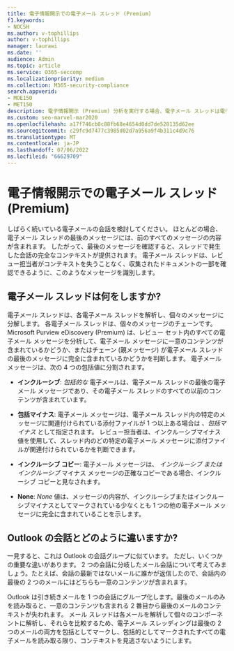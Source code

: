 ```yaml
---
title: 電子情報開示での電子メール スレッド (Premium)
f1.keywords:
- NOCSH
ms.author: v-tophillips
author: v-tophillips
manager: laurawi
ms.date: ''
audience: Admin
ms.topic: article
ms.service: O365-seccomp
ms.localizationpriority: medium
ms.collection: M365-security-compliance
search.appverid:
- MOE150
- MET150
description: 電子情報開示 (Premium) 分析を実行する場合、電子メール スレッドは電子メール会話を解析し、各メッセージを異なるカテゴリに分離します。
ms.custom: seo-marvel-mar2020
ms.openlocfilehash: a17f746cb0c88fb68e4654d0dd7de528135d62ee
ms.sourcegitcommit: c29fc9d7477c3985d02d7a956a9f4b311c4d9c76
ms.translationtype: MT
ms.contentlocale: ja-JP
ms.lasthandoff: 07/06/2022
ms.locfileid: "66629709"
---
```

# <a name="email-threading-in-ediscovery-premium"></a>電子情報開示での電子メール スレッド (Premium)

しばらく続いている電子メールの会話を検討してください。 ほとんどの場合、電子メール スレッドの最後のメッセージには、前のすべてのメッセージの内容が含まれます。 したがって、最後のメッセージを確認すると、スレッドで発生した会話の完全なコンテキストが提供されます。 電子メール スレッドは、レビュー担当者がコンテキストを失うことなく、収集されたドキュメントの一部を確認できるように、このようなメッセージを識別します。

## <a name="what-does-email-threading-do"></a>電子メール スレッドは何をしますか?

電子メール スレッドは、各電子メール スレッドを解析し、個々のメッセージに分解します。 各電子メール スレッドは、個々のメッセージのチェーンです。 Microsoft Purview eDiscovery (Premium) は、レビュー セット内のすべての電子メール メッセージを分析して、電子メール メッセージに一意のコンテンツが含まれているかどうか、またはチェーン (親メッセージ) が電子メール スレッドの最後のメッセージに完全に含まれているかどうかを判断します。 電子メール メッセージは、次の 4 つの包括値に分割されます。

- **インクルーシブ**: *包括的な* 電子メールは、電子メール スレッドの最後の電子メール メッセージであり、その電子メール スレッドのすべての以前のコンテンツが含まれています。

- **包括マイナス**: 電子メール メッセージは、電子メール スレッド内の特定のメッセージに関連付けられている添付ファイルが 1 つ以上ある場合は *、包括マイナス* として指定されます。 レビュー担当者は、インクルーシブマイナス値を使用して、スレッド内のどの特定の電子メール メッセージに添付ファイルが関連付けられているかを判断できます。 

- **インクルーシブ コピー**: 電子メール メッセージは、 *インクルーシブ またはインクルーシブ* マイナス メッセージの正確なコピーである場合、インクルーシブ コピーと見なされます。 

- **None**: *None* 値は、メッセージの内容が、インクルーシブまたはインクルーシブマイナスとしてマークされている少なくとも 1 つの他の電子メール メッセージに完全に含まれていることを示します。

## <a name="how-is-it-different-from-conversations-in-outlook"></a>Outlook の会話とどのように違いますか?

一見すると、これは Outlook の会話グループに似ています。 ただし、いくつかの重要な違いがあります。 2 つの会話に分岐したメール会話について考えてみましょう。たとえば、会話の最新ではないメールに誰かが返信したので、会話内の最後の 2 つのメールにはどちらも一意のコンテンツが含まれます。

Outlook は引き続きメールを 1 つの会話にグループ化します。最後のメールのみを読み取ると、一意のコンテンツも含まれる 2 番目から最後のメールのコンテキストが失われます。 メール スレッドは各メールを解析して個々のコンポーネントに解析し、それらを比較するため、電子メール スレッディングは最後の 2 つのメールの両方を包括としてマークし、包括的としてマークされたすべての電子メールを読み取る限り、コンテキストを見逃さないようにします。
